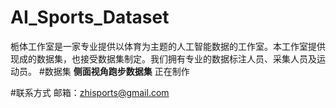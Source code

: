 # AI_Sports_Dataset
栀体工作室是一家专业提供以体育为主题的人工智能数据的工作室。本工作室提供现成的数据集，也接受数据集制定。我们拥有专业的数据标注人员、采集人员及运动员。
#数据集
**侧面视角跑步数据集**
正在制作


#联系方式
邮箱：zhisports@gmail.com

